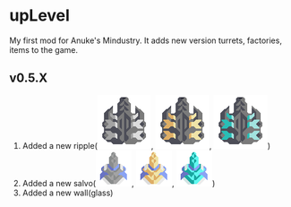 # upLevel
My first mod for Anuke's Mindustry. It adds new version turrets, factories, items to the game.
## v0.5.X
1. Added a new ripple(![steelRipple](https://github.com/pavel-8516/upLevel/blob/master/sprites/blocks/turrets/steelRipple.png), ![goldRipple](https://github.com/pavel-8516/upLevel/blob/master/sprites/blocks/turrets/goldRipple.png), ![diamondRipple](https://github.com/pavel-8516/upLevel/blob/master/sprites/blocks/turrets/diamondRipple.png))
2. Added a new salvo(![steelSalvo](https://github.com/pavel-8516/upLevel/blob/master/sprites/blocks/turrets/steelSalvo.png), ![goldSalvo](https://github.com/pavel-8516/upLevel/blob/master/sprites/blocks/turrets/goldSalvo.png), ![diamondSalvo](https://github.com/pavel-8516/upLevel/blob/master/sprites/blocks/turrets/diamondSalvo.png))
3. Added a new wall(glass)
